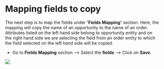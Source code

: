 # Mapping fields to copy

The next step is to map the fields under **'Fields Mapping'** section. Here, the mapping will copy the name of an opportunity to the name of an order. Attributes listed on the left hand side belong to opportunity entity and on the right hand side we are selecting the field from an order entity to which the field selected on the left hand side will be copied.

* Go to **Fields Mapping** section --> Select the **fields** --> Click on **Save**.

![](<../../../.gitbook/assets/C2C Temp\_2 - Copy (1).png>)
